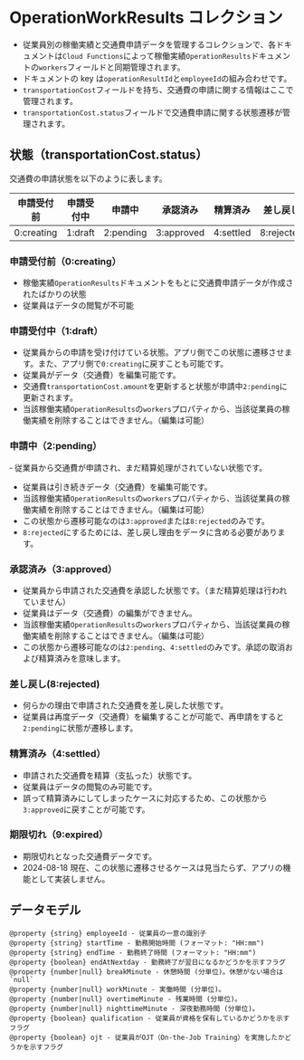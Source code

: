 # OperationWorkResults コレクション

- 従業員別の稼働実績と交通費申請データを管理するコレクションで、各ドキュメントは`Cloud Functions`によって稼働実績`OperationResults`ドキュメントの`workers`フィールドと同期管理されます。
- ドキュメントの key は`operationResultId`と`employeeId`の組み合わせです。
- `transportationCost`フィールドを持ち、交通費の申請に関する情報はここで管理されます。
- `transportationCost.status`フィールドで交通費申請に関する状態遷移が管理されます。

## 状態（transportationCost.status）

交通費の申請状態を以下のように表します。

| 申請受付前 | 申請受付中 | 申請中    | 承認済み   | 精算済み  | 差し戻し   | 期限切れ  |
| ---------- | ---------- | --------- | ---------- | --------- | ---------- | --------- |
| 0:creating | 1:draft    | 2:pending | 3:approved | 4:settled | 8:rejected | 9:expired |

### 申請受付前（0:creating）

- 稼働実績`OperationResults`ドキュメントをもとに交通費申請データが作成されたばかりの状態
- 従業員はデータの閲覧が不可能

### 申請受付中（1:draft）

- 従業員からの申請を受け付けている状態。アプリ側でこの状態に遷移させます。また、アプリ側で`0:creating`に戻すことも可能です。
- 従業員がデータ（交通費）を編集可能です。
- 交通費`transportationCost.amount`を更新すると状態が申請中`2:pending`に更新されます。
- 当該稼働実績`OperationResults`の`workers`プロパティから、当該従業員の稼働実績を削除することはできません。（編集は可能）

### 申請中（2:pending）

‐ 従業員から交通費が申請され、まだ精算処理がされていない状態です。

- 従業員は引き続きデータ（交通費）を編集可能です。
- 当該稼働実績`OperationResults`の`workers`プロパティから、当該従業員の稼働実績を削除することはできません。（編集は可能）
- この状態から遷移可能なのは`3:approved`または`8:rejected`のみです。
- `8:rejected`にするためには、差し戻し理由をデータに含める必要があります。

### 承認済み（3:approved）

- 従業員から申請された交通費を承認した状態です。（まだ精算処理は行われていません）
- 従業員はデータ（交通費）の編集ができません。
- 当該稼働実績`OperationResults`の`workers`プロパティから、当該従業員の稼働実績を削除することはできません。（編集は可能）
- この状態から遷移可能なのは`2:pending`、`4:settled`のみです。承認の取消および精算済みを意味します。

### 差し戻し(8:rejected)

- 何らかの理由で申請された交通費を差し戻した状態です。
- 従業員は再度データ（交通費）を編集することが可能で、再申請をすると`2:pending`に状態が遷移します。

### 精算済み（4:settled）

- 申請された交通費を精算（支払った）状態です。
- 従業員はデータの閲覧のみ可能です。
- 誤って精算済みにしてしまったケースに対応するため、この状態から`3:approved`に戻すことが可能です。

### 期限切れ（9:expired）

- 期限切れとなった交通費データです。
- 2024-08-18 現在、この状態に遷移させるケースは見当たらず、アプリの機能として実装しません。

## データモデル

```
@property {string} employeeId - 従業員の一意の識別子
@property {string} startTime - 勤務開始時間 (フォーマット: "HH:mm")
@property {string} endTime - 勤務終了時間 (フォーマット: "HH:mm")
@property {boolean} endAtNextday - 勤務終了が翌日になるかどうかを示すフラグ
@property {number|null} breakMinute - 休憩時間 (分単位)。休憩がない場合は `null`
@property {number|null} workMinute - 実働時間 (分単位)。
@property {number|null} overtimeMinute - 残業時間 (分単位)。
@property {number|null} nighttimeMinute - 深夜勤務時間 (分単位)。
@property {boolean} qualification - 従業員が資格を保有しているかどうかを示すフラグ
@property {boolean} ojt - 従業員がOJT（On-the-Job Training）を実施したかどうかを示すフラグ
```
